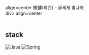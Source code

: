 <div> align=center
 輝健(휘건) - 굳세게 빛나라
</div>div> align=center

<br>
<br>

## stack
![Java](https://img.shields.io/badge/java-%23ED8B00.svg?style=for-the-badge&logo=openjdk&logoColor=white)
![Spring](https://img.shields.io/badge/spring-%236DB33F.svg?style=for-the-badge&logo=spring&logoColor=white)


